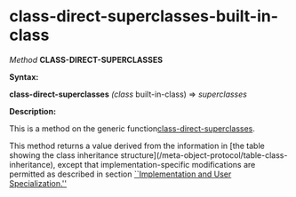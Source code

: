 class-direct-superclasses-built-in-class
========================================

*Method* **CLASS-DIRECT-SUPERCLASSES**

**Syntax:**

**class-direct-superclasses** *(class* built-in-class) => *superclasses*

**Description:**

This is a method on the generic function[class-direct-superclasses](/meta-object-protocol/class-direct-superclasses).

This method returns a value derived from the information in \[the table showing the class inheritance structure\]\(/meta-object-protocol/table-class-inheritance\), except that implementation-specific modifications are permitted as described in section [``Implementation and User Specialization.''](/meta-object-protocol/implementation-and-user-specialization)
